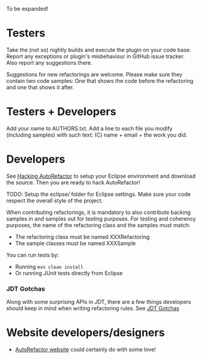 To be expanded!

# Testers
Take the (not so) nightly builds and execute the plugin on your code base.
Report any exceptions or plugin's misbehaviour in GitHub issue tracker. 
Also report any suggestions there.

Suggestions for new refactorings are welcome. Please make sure they contain two code samples:
One that shows the code before the refactoring and one that shows it after.

# Testers + Developers
Add your name to AUTHORS.txt.
Add a line to each file you modify (including samples) with such text:
    (C) name + email + the work you did.

# Developers

See [Hacking AutoRefactor](https://github.com/JnRouvignac/AutoRefactor/wiki/Hacking-AutoRefactor) to setup your Eclipse environment and download the source. Then you are ready to hack AutoRefactor!

TODO: Setup the eclipse/ folder for Eclipse settings.
Make sure your code respect the overall style of the project.

When contributing refactorings, it is mandatory to also contribute backing samples in and samples out for testing purposes.
For testing and coherency purposes, the name of the refactoring class and the samples must match:
* The refactoring class must be named XXXRefactoring
* The sample classes must be named XXXSample

You can run tests by:
* Running ```mvn clean install```
* Or running JUnit tests directly from Eclipse

### JDT Gotchas

Along with some surprising APIs in JDT, there are a few things developers should keep in mind when writing refactoring rules. See [JDT Gotchas](https://github.com/JnRouvignac/AutoRefactor/wiki/JDT-Gotchas)

# Website developers/designers

* [AutoRefactor website](http://autorefactor.org) could certainly do with some love!
